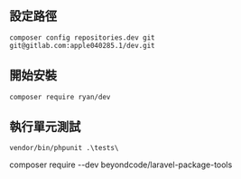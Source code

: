 ## 設定路徑

```
composer config repositories.dev git git@gitlab.com:apple040285.1/dev.git
```


## 開始安裝
```
composer require ryan/dev
```

## 執行單元測試
```
vendor/bin/phpunit .\tests\
```


composer require --dev beyondcode/laravel-package-tools